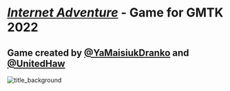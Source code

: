 # *[Internet Adventure](https://yamaisiukdranko.itch.io/internet-adventure)* - Game for GMTK 2022
## Game created by [@YaMaisiukDranko](https://github.com/YaMaisiukDranko) and [@UnitedHaw](https://github.com/UnitedHaw)
![title_background](https://user-images.githubusercontent.com/44410069/179422040-da23b0cd-c656-451d-a6e1-0a004f17c6a6.jpeg)
